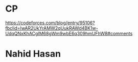 # CP
https://codeforces.com/blog/entry/95106?fbclid=IwAR2UkYrAMW2qUukRAWd4BK1w-UdqQNxKhACgIM68gWm9wbE6q309hmUFhW8#comments
<h1>Nahid Hasan</h1>
